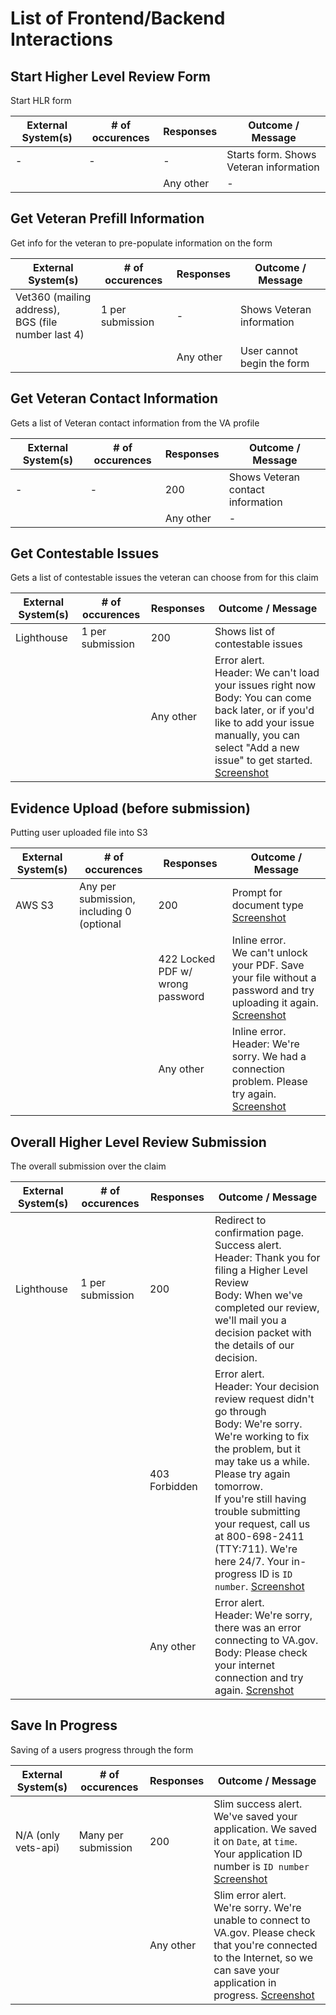 # List of Frontend/Backend Interactions

## Start Higher Level Review Form

Start HLR form

| External System(s)   | # of occurences    | Responses  | Outcome / Message
| -------------------- | ------------------ | ---------- | --------- 
| -                    | -                  | -          | Starts form. Shows Veteran information
|                      |                    | Any other  | -

## Get Veteran Prefill Information

Get info for the veteran to pre-populate information on the form	

| External System(s)   | # of occurences    | Responses  | Outcome / Message
| -------------------- | ------------------ | ---------- | --------- 
| Vet360 (mailing address), <br> BGS (file number last 4) | 1 per submission   | -        | Shows Veteran information
|                      |                    | Any other  | User cannot begin the form

## Get Veteran Contact Information

  Gets a list of Veteran contact information from the VA profile

| External System(s)   | # of occurences    | Responses  | Outcome / Message
| -------------------- | ------------------ | ---------- | --------- 
| -                    | -                  | 200        | Shows Veteran contact information
|                      |                    | Any other  | -

## Get Contestable Issues

  Gets a list of contestable issues the veteran can choose from for this claim

| External System(s)   | # of occurences    | Responses  | Outcome / Message
| -------------------- | ------------------ | ---------- | --------- 
| Lighthouse           | 1 per submission   | 200        | Shows list of contestable issues
|                      |                    | Any other  | Error alert. <br> Header: We can't load your issues right now <br> Body: You can come back later, or if you'd like to add your issue manually, you can select "Add a new issue" to get started. [Screenshot](https://github.com/department-of-veterans-affairs/va.gov-team/assets/37049625/cf41503b-68a3-40e9-8096-fb15f24f4b32)

## Evidence Upload (before submission) 

  Putting user uploaded file into S3

| External System(s)   | # of occurences                            | Responses                        | Outcome / Message
| -------------------- | -------------------------------------------| -------------------------------- | --------- 
| AWS S3               | Any per submission, including 0 (optional  | 200                              | Prompt for document type [Screenshot](https://github.com/department-of-veterans-affairs/va.gov-team/assets/37049625/e7ab26df-9bf2-47d7-8727-f00c5667e99c)
|                      |                                            | 422 Locked PDF w/ wrong password | Inline error. <br> We can't unlock your PDF. Save your file without a password and try uploading it again. [Screenshot](https://github.com/department-of-veterans-affairs/va.gov-team/assets/37049625/af4371a1-9b09-4865-96c2-da453646e613)
|                      |                                            | Any other                        | Inline error. <br> Header: We're sorry. We had a connection problem. Please try again. [Screenshot](https://github.com/department-of-veterans-affairs/va.gov-team/assets/37049625/1dd28c24-eddb-49a4-86ae-36ced237047c)

## Overall Higher Level Review Submission

  The overall submission over the claim

| External System(s)   | # of occurences           | Responses     | Outcome / Message
| -------------------- | ------------------------- | --------------| --------- 
| Lighthouse           | 1 per submission          | 200           | Redirect to confirmation page. <br> Success alert. <br> Header: Thank you for filing a Higher Level Review<br> Body: When we've completed our review, we'll mail you a decision packet with the details of our decision. 
|                      |                           | 403 Forbidden | Error alert. <br> Header: Your decision review request didn't go through <br> Body: We're sorry. We're working to fix the problem, but it may take us a while. Please try again tomorrow. <br> If you're still having trouble submitting your request, call us at 800-698-2411 (TTY:711). We're here 24/7. Your in-progress ID is `ID number`. [Screenshot](https://github.com/department-of-veterans-affairs/va.gov-team/assets/37049625/00945ee3-7a2d-4919-9403-5dfa3fa15859)
|                      |                           | Any other     | Error alert. <br> Header: We're sorry, there was an error connecting to VA.gov. <br> Body: Please check your internet connection and try again. [Screnshot](https://github.com/department-of-veterans-affairs/va.gov-team/assets/37049625/2fec9183-8f91-4497-bf27-eeb598b96bad)

## Save In Progress

  Saving of a users progress through the form

| External System(s)   | # of occurences           | Responses                    | Outcome / Message
| -------------------- | ------------------------- | ---------------------------- | --------- 
| N/A (only vets-api)  | Many per submission       | 200                          | Slim success alert. <br> We've saved your application. We saved it on `Date`, at `time`. Your application ID number is `ID number` [Screenshot](https://github.com/department-of-veterans-affairs/va.gov-team/assets/37049625/7f56ad4e-27f2-42f0-a4b3-ed6824125380)
|                      |                           | Any other                    | Slim error alert. <br> We're sorry. We're unable to connect to VA.gov. Please check that you're connected to the Internet, so we can save your application in progress. [Screenshot](https://github.com/department-of-veterans-affairs/va.gov-team/assets/37049625/2f1003f9-f390-4d80-bb4d-e3e7a2911407)
